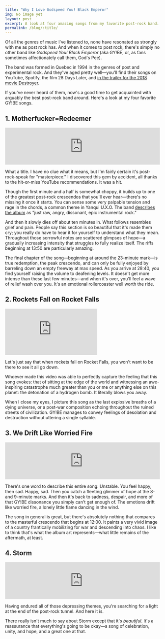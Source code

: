 ```yaml
---
title: "Why I Love Godspeed You! Black Emperor"
img: No image yet
layout: post
excerpt: A look at four amazing songs from my favorite post-rock band.
permalink: /blog/:title/
---
```


Of all the genres of music I've listened to, none have resonated as strongly with me as post rock has. And when it comes to post rock, there's simply no other band like *Godspeed You! Black Emperor* (aka GY!BE, or, as fans sometimes affectionately call them, God's Pee).

The band was formed in Quebec in 1994 in the genres of post and experimental rock. And they've aged pretty well—you'll find their songs on YouTube, Spotify, the film 28 Days Later, and [in the trailer for the 2018 movie Destroyer](https://www.youtube.com/watch?v=bqHaLUoiWZU).

If you've never heard of them, now's a good time to get acquainted with arguably the best post-rock band around. Here's a look at my four favorite GY!BE songs.

## 1. Motherfucker=Redeemer

<iframe style="border: 0; width: 100%; height: 120px;" src="https://bandcamp.com/EmbeddedPlayer/album=2774839555/size=large/bgcol=333333/linkcol=e99708/tracklist=false/artwork=small/track=564703449/transparent=true/" seamless><a href="http://godspeedyoublackemperor.bandcamp.com/album/yanqui-u-x-o">Yanqui U.X.O. by Godspeed You! Black Emperor</a></iframe>

What a title. I have no clue what it means, but I'm fairly certain it's post-rock-speak for "masterpiece." I discovered this gem by accident, all thanks to the hit-or-miss YouTube recommendations. It was a hit.

Though the first minute and a half is somewhat choppy, it builds up to one of the greatest post-rock crescendos that you'll ever hear—there's no missing it once it starts. You can sense some very palpable tension and rage in the chords, a common theme in Yanqui U.X.O. The band [describes the album](https://godspeedyoublackemperor.bandcamp.com/album/yanqui-u-x-o) as "just raw, angry, dissonant, epic instrumental rock."

And then it slowly dies off about ten minutes in. What follows resembles grief and pain. People say this section is so beautiful that it's made them cry; you really do have to hear it for yourself to understand what they mean. Throughout those sorrowful notes are scattered glimpses of hope—a gradually increasing intensity that struggles to fully realize itself. The riffs beginning at 13:50 are particularly amazing.

The final chapter of the song—beginning at around the 23-minute mark—is true redemption, the peak crescendo, and can only be fully enjoyed by barreling down an empty freeway at max speed. As you arrive at 28:40, you find yourself raising the volume to deafening levels. It doesn't get more intense than these last few minutes—and when it's over, you'll feel a wave of relief wash over you. It's an emotional rollercoaster well worth the ride.

## 2. Rockets Fall on Rocket Falls

<iframe src="https://www.youtube.com/embed/tV83U4CDAx4" frameborder="0" allow="accelerometer; autoplay; encrypted-media; gyroscope; picture-in-picture" allowfullscreen></iframe>

Let's just say that when rockets fall on Rocket Falls, you won't want to be there to see it all go down.

Whoever made this video was able to perfectly capture the feeling that this song evokes: that of sitting at the edge of the world and witnessing an awe-inspiring catastrophe much greater than you or me or anything else on this planet: the detonation of a hydrogen bomb. It literally blows you away.

When I close my eyes, I picture this song as the last explosive breaths of a dying universe, or a post-war composition echoing throughout the ruined streets of civilization. GY!BE manages to convey feelings of desolation and destruction without uttering a single syllable.

## 3. We Drift Like Worried Fire

<iframe style="border: 0; width: 100%; height: 120px;" src="https://bandcamp.com/EmbeddedPlayer/album=1158321089/size=large/bgcol=333333/linkcol=e99708/tracklist=false/artwork=small/track=1667278398/transparent=true/" seamless><a href="http://godspeedyoublackemperor.bandcamp.com/album/allelujah-dont-bend-ascend">ALLELUJAH! DON&#39;T BEND! ASCEND! by Godspeed You! Black Emperor</a></iframe>

There's one word to describe this entire song: Unstable. You feel happy, then sad. Happy, sad. Then you catch a fleeting glimmer of hope at the 8- and 9-minute marks. And then it's back to sadness, despair, and more of that GY!BE dissonance you simply can't get enough of. The emotions drift like worried fire, a lonely little flame dancing in the wind.

The song in general is great, but there's absolutely nothing that compares to the masterful crescendo that begins at 12:00. It paints a very vivid image of a country frantically mobilizing for war and descending into chaos. I like to think that's what the album art represents—what little remains of the aftermath, at least.

## 4. Storm

<iframe style="border: 0; width: 100%; height: 120px;" src="https://bandcamp.com/EmbeddedPlayer/album=1751605820/size=large/bgcol=333333/linkcol=e99708/tracklist=false/artwork=small/track=1883463992/transparent=true/" seamless><a href="http://godspeedyoublackemperor.bandcamp.com/album/lift-your-skinny-fists-like-antennas-to-heaven">Lift Your Skinny Fists Like Antennas To Heaven by Godspeed You! Black Emperor</a></iframe>

Having endured all of those depressing themes, you're searching for a light at the end of the post-rock tunnel. And here it is.

There really isn't much to say about Storm except that it's *beautiful*. It's a reassurance that everything's going to be okay—a song of celebration, unity, and hope, and a great one at that.